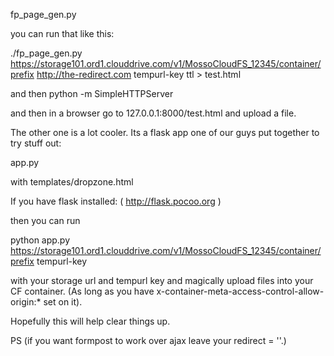 fp_page_gen.py

you can run that like this:

./fp_page_gen.py https://storage101.ord1.clouddrive.com/v1/MossoCloudFS_12345/container/prefix http://the-redirect.com tempurl-key ttl > test.html

and then 
python -m SimpleHTTPServer

and then in a browser go to 127.0.0.1:8000/test.html and upload a file.

The other one is a lot cooler. Its a flask app one of our guys put together to try stuff out:

app.py

with templates/dropzone.html

If you have flask installed: ( http://flask.pocoo.org )

then you can run 

python app.py https://storage101.ord1.clouddrive.com/v1/MossoCloudFS_12345/container/prefix tempurl-key

with your storage url and tempurl key and magically upload files into your CF container. (As long as you have x-container-meta-access-control-allow-origin:* set on it).

Hopefully this will help clear things up.

PS (if you want formpost to work over ajax leave your redirect = ''.)

